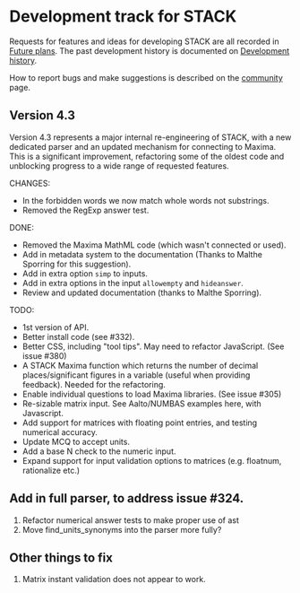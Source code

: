 # Development track for STACK

Requests for features and ideas for developing STACK are all recorded in [Future plans](Future_plans.md). The
past development history is documented on [Development history](Development_history.md).

How to report bugs and make suggestions is described on the [community](../About/Community.md) page.

## Version 4.3

Version 4.3 represents a major internal re-engineering of STACK, with a new dedicated parser and an updated mechanism for connecting to Maxima.  This is a significant improvement, refactoring some of the oldest code and unblocking progress to a wide range of requested features.

CHANGES:
* In the forbidden words we now match whole words not substrings.
* Removed the RegExp answer test.

DONE:

* Removed the Maxima MathML code (which wasn't connected or used).
* Add in metadata system to the documentation (Thanks to Malthe Sporring for this suggestion).
* Add in extra option `simp` to inputs.
* Add in extra options in the input `allowempty` and `hideanswer`.
* Review and updated documentation (thanks to Malthe Sporring).

TODO:

* 1st version of API.
* Better install code (see #332).
* Better CSS, including "tool tips".  May need to refactor JavaScript.  (See issue #380)
* A STACK Maxima function which returns the number of decimal places/significant figures in a variable (useful when providing feedback).  Needed for the refactoring.
* Enable individual questions to load Maxima libraries.  (See issue #305)
* Re-sizable matrix input.  See Aalto/NUMBAS examples here, with Javascript.
* Add support for matrices with floating point entries, and testing numerical accuracy.
* Update MCQ to accept units.
* Add a base N check to the numeric input.
* Expand support for input validation options to matrices (e.g. floatnum, rationalize etc.)

## Add in full parser, to address issue #324.

1. Refactor numerical answer tests to make proper use of ast
2. Move find_units_synonyms into the parser more fully?

## Other things to fix

1. Matrix instant validation does not appear to work.
